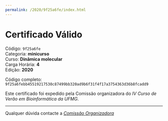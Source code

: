 ```yaml
---
permalink: /2020/9f25a6fe/index.html
---
```


# Certificado Válido

Código: `9f25a6fe`<br>
Categoria: **minicurso**<br>
Curso: **Dinâmica molecular**<br>
Carga Horária: **4**<br>
Edição: **2020**<br>


Código completo: `9f25a6febb45519217530c87499bb320ad9b6f31f4f17a3754363d36b8fcadd9`


Este certificado foi expedido pela Comissão organizadora do *IV Curso de Verão em Bioinformática da UFMG*.

----

Qualquer dúvida contacte a [_Comissão Organizadora_](<mailto:cursobioinfoufmg@gmail.com$subject=[Certificados]>)


